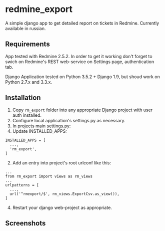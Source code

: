 # redmine_export
A simple django app to get detailed report on tickets in Redmine.
Currently available in russian.

## Requirements
App tested with Redmine 2.5.2.
In order to get it working don't forget to swich on Redmine's REST web-service on Settings page, authentication tab.

Django Application tested on Python 3.5.2 + Django 1.9, but shoud work on Python 2.7.x and 3.3.x.

## Installation
1. Copy `rm_export` folder into any appropriate Django project with user auth installed.
2. Configure local application's settings.py as necessary.
3. In projects main settings.py:
  1. Update INSTALLED_APPS: 
  ```
  INSTALLED_APPS = [
    ...,
    'rm_export',
  ]
  ```
  2. Add an entry into project's root urlconf like this:
  ```
  ...
  from rm_export import views as rm_views
  ...
  urlpatterns = [
    ...,
    url('^rmexport/$', rm_views.ExportCsv.as_view()),
  ]
  ```
4. Restart your django web-project as appropriate.

## Screenshots
![<img src="http://amomzyakov.pythonanywhere.com/static/exch/rm_export_thumbnail.png">](http://amomzyakov.pythonanywhere.com/static/exch/rm_export.png)
